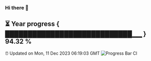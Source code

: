 ### Hi there 👋
⏳ Year progress { ████████████████████████████▁▁ } 94.32 %
---
⏰ Updated on Mon, 11 Dec 2023 06:19:03 GMT
![Progress Bar CI](https://github.com/liununu/liununu/workflows/Progress%20Bar%20CI/badge.svg)
